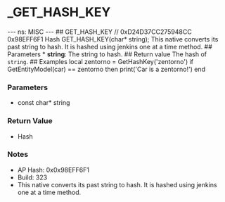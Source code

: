 # _GET_HASH_KEY

--- ns: MISC --- ## GET_HASH_KEY  // 0xD24D37CC275948CC 0x98EFF6F1 Hash GET_HASH_KEY(char* string);  This native converts its past string to hash. It is hashed using jenkins one at a time method.  ## Parameters * **string**: The string to hash.  ## Return value The hash of `string`.  ## Examples local zentorno = GetHashKey('zentorno')  if GetEntityModel(car) == zentorno then print('Car is a zentorno!') end

### Parameters
* const char* string

### Return Value
* Hash

### Notes
* AP Hash: 0x0x98EFF6F1
* Build: 323
* This native converts its past string to hash. It is hashed using jenkins one at a time method.

